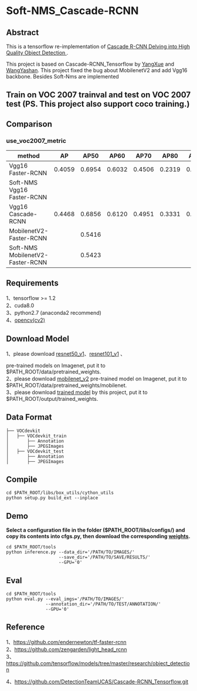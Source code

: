 # **Soft-NMS_Cascade-RCNN**

## Abstract
This is a tensorflow re-implementation of [Cascade R-CNN Delving into High Quality Object Detection ](https://arxiv.org/abs/1712.00726).       

This project is based on Cascade-RCNN_Tensorflow by [YangXue](https://github.com/yangxue0827) and [WangYashan](https://github.com/toubasi).   This project fixed the bug about MobilenetV2 and add Vgg16 backbone. Besides Soft-Nms are implemented 

## Train on VOC 2007 trainval and test on VOC 2007 test (PS. This project also support coco training.)     
## Comparison
### use_voc2007_metric

| method | AP | AP50 | AP60 | AP70 | AP80 | AP90 |
|------------|:---:|:--:|:--:|:--:|:--:|:--:|
|Vgg16 Faster-RCNN|0.4059| 0.6954 | 0.6032 | 0.4506 | 0.2319 | 0.0488 |
|Soft-NMS Vgg16 Faster-RCNN|||||||
|Vgg16 Cascade-RCNN|0.4468| 0.6856 | 0.6120 | 0.4951 | 0.3331 | 0.1080 |
|MobilenetV2-Faster-RCNN|        | 0.5416 |        |        |        |        |
|Soft-NMS MobilenetV2-Faster-RCNN|        | 0.5423 |        |        |        |        |

### 
## Requirements
1、tensorflow >= 1.2     
2、cuda8.0     
3、python2.7 (anaconda2 recommend)    
4、[opencv(cv2)](https://pypi.org/project/opencv-python/)    

## Download Model
1、please download [resnet50_v1](http://download.tensorflow.org/models/resnet_v1_50_2016_08_28.tar.gz)、[resnet101_v1](http://download.tensorflow.org/models/resnet_v1_101_2016_08_28.tar.gz) 、

[vgg16]: http://arxiv.org/abs/1409.1556.pdf

 pre-trained models on Imagenet, put it to $PATH_ROOT/data/pretrained_weights.     
2、please download [mobilenet_v2](https://storage.googleapis.com/mobilenet_v2/checkpoints/mobilenet_v2_1.0_224.tgz) pre-trained model on Imagenet, put it to $PATH_ROOT/data/pretrained_weights/mobilenet.     
3、please download [trained model](https://github.com/DetectionTeamUCAS/Models/tree/master/Cascade-RCNN_Tensorflow) by this project, put it to $PATH_ROOT/output/trained_weights.   

## Data Format
```
├── VOCdevkit
│   ├── VOCdevkit_train
│       ├── Annotation
│       ├── JPEGImages
│   ├── VOCdevkit_test
│       ├── Annotation
│       ├── JPEGImages
```

## Compile
```  
cd $PATH_ROOT/libs/box_utils/cython_utils
python setup.py build_ext --inplace
```

## Demo

**Select a configuration file in the folder ($PATH_ROOT/libs/configs/) and copy its contents into cfgs.py, then download the corresponding [weights](https://github.com/DetectionTeamUCAS/Models/tree/master/Cascade-RCNN_Tensorflow).**      

```   
cd $PATH_ROOT/tools
python inference.py --data_dir='/PATH/TO/IMAGES/' 
                    --save_dir='/PATH/TO/SAVE/RESULTS/' 
                    --GPU='0'
```

## Eval
```  
cd $PATH_ROOT/tools
python eval.py --eval_imgs='/PATH/TO/IMAGES/'  
               --annotation_dir='/PATH/TO/TEST/ANNOTATION/'
               --GPU='0'
```



## Reference
1、https://github.com/endernewton/tf-faster-rcnn   
2、https://github.com/zengarden/light_head_rcnn   
3、https://github.com/tensorflow/models/tree/master/research/object_detection

4、https://github.com/DetectionTeamUCAS/Cascade-RCNN_Tensorflow.git